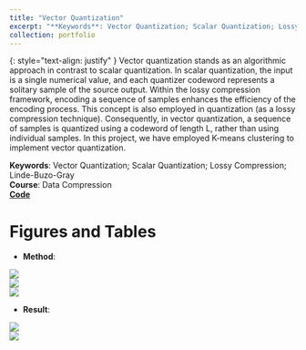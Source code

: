 ```yaml
---
title: "Vector Quantization"
excerpt: "**Keywords**: Vector Quantization; Scalar Quantization; Lossy Compression; Linde-Buzo-Gray<br>**Course**: Data Compression"
collection: portfolio
---
```

{: style="text-align: justify" }
Vector quantization stands as an algorithmic approach in contrast to scalar quantization. In scalar quantization, the input is a single numerical value, and each quantizer codeword represents a solitary sample of the source output. Within the lossy compression framework, encoding a sequence of samples enhances the efficiency of the encoding process. This concept is also employed in quantization (as a lossy compression technique). Consequently, in vector quantization, a sequence of samples is quantized using a codeword of length L, rather than using individual samples. In this project, we have employed K-means clustering to implement vector quantization.

**Keywords**: Vector Quantization; Scalar Quantization; Lossy Compression; Linde-Buzo-Gray<br>
**Course**: Data Compression<br>
[**Code**](https://github.com/NasehMajidi/VectorQuantization)

Figures and Tables
====
* **Method**:


<img src='/projects images/Vector Quantization/1.PNG'><br>
<img src='/projects images/Vector Quantization/2.PNG'><br>
<img src='/projects images/Vector Quantization/3.PNG'><br>


* **Result**:

  
<img src='/projects images/Vector Quantization/4.PNG'><br>
<img src='/projects images/Vector Quantization/5.PNG'><br>
